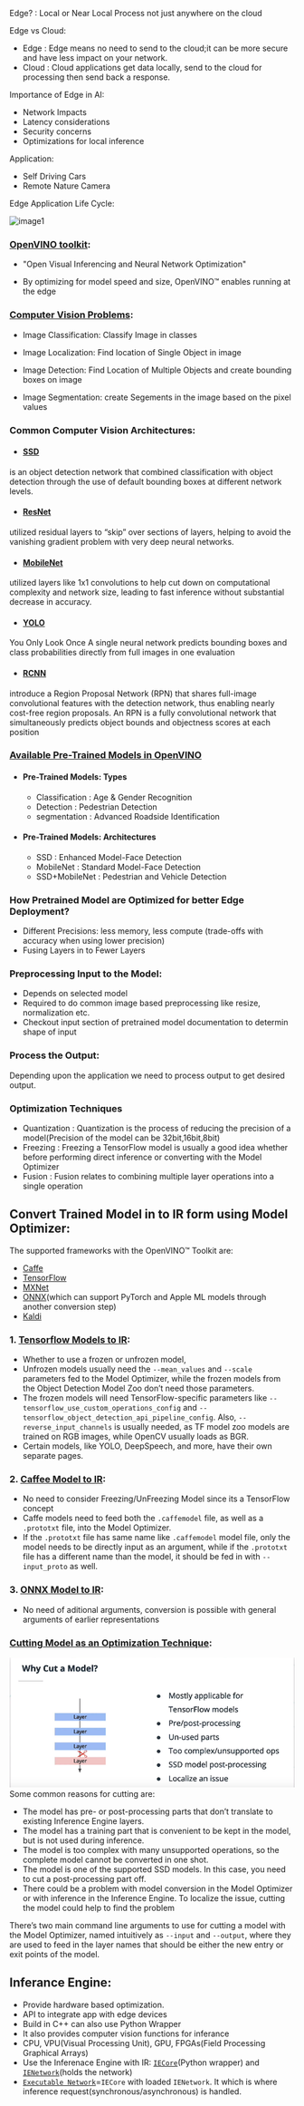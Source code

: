 Edge? : Local or Near Local Process not just anywhere on the cloud

Edge vs Cloud:
* Edge  : Edge means no need to send to the cloud;it can be more secure and have less impact on your network.
* Cloud : Cloud applications get data locally, send to the cloud for processing then send back a response. 

Importance of Edge in AI:
* Network Impacts
* Latency considerations
* Security concerns
* Optimizations for local inference

Application:
* Self Driving Cars
* Remote Nature Camera

Edge Application Life Cycle:

![image1](https://github.com/bhadreshpsavani/MachineLearningOnEdge/blob/master/images/edgeApplicationLifeCycle.png)

### [OpenVINO toolkit](https://software.intel.com/en-us/openvino-toolkit):

- "Open Visual Inferencing and Neural Network Optimization"

-  By optimizing for model speed and size, OpenVINO™ enables running at the edge

### [Computer Vision Problems](https://medium.com/analytics-vidhya/image-classification-vs-object-detection-vs-image-segmentation-f36db85fe81):
* Image Classification: Classify Image in classes

* Image Localization: Find location of Single Object in image

* Image Detection: Find Location of Multiple Objects and create bounding boxes on image

* Image Segmentation: create Segements in the image based on the pixel values 


### Common Computer Vision Architectures:

* #### [SSD](https://arxiv.org/abs/1512.02325) #### 
is an object detection network that combined classification with object detection through the use of default bounding boxes at different network levels. 

* #### [ResNet](https://arxiv.org/abs/1512.03385) #### 
utilized residual layers to “skip” over sections of layers, helping to avoid the vanishing gradient problem with very deep neural networks. 

* #### [MobileNet](https://arxiv.org/abs/1704.04861) #### 
utilized layers like 1x1 convolutions to help cut down on computational complexity and network size, leading to fast inference without substantial decrease in accuracy.

* #### [YOLO](https://arxiv.org/abs/1506.02640) ####
You Only Look Once
A single neural network predicts bounding boxes and class probabilities directly from full images in one evaluation

* #### [RCNN](https://arxiv.org/pdf/1311.2524.pdf) ####

introduce a Region Proposal Network (RPN) that shares full-image convolutional features with the detection network, thus enabling nearly cost-free region proposals. An RPN is a fully convolutional network that simultaneously predicts object bounds and objectness scores at each position


### [Available Pre-Trained Models in OpenVINO](https://software.intel.com/en-us/openvino-toolkit/documentation/pretrained-models)

* #### Pre-Trained Models: Types
    * Classification : Age & Gender Recognition
    * Detection : Pedestrian Detection
    * segmentation : Advanced Roadside Identification
    
* #### Pre-Trained Models: Architectures
    * SSD : Enhanced Model-Face Detection
    * MobileNet : Standard Model-Face Detection
    * SSD+MobileNet : Pedestrian and Vehicle Detection
    
### How Pretrained Model are Optimized for better Edge Deployment? ###
* Different Precisions: less memory, less compute (trade-offs with accuracy when using lower precision)
* Fusing Layers in to Fewer Layers

### Preprocessing Input to the Model: ###
* Depends on selected model
* Required to do common image based preprocessing like resize, normalization etc.
* Checkout input section of pretrained model documentation to determin shape of input

### Process the Output: ###
Depending upon the application we need to process output to get desired output.

### Optimization Techniques ###
* Quantization : Quantization is the process of reducing the precision of a model(Precision of the model can be 32bit,16bit,8bit)
* Freezing : Freezing a TensorFlow model is usually a good idea whether before performing direct inference or converting with the Model Optimizer
* Fusion : Fusion relates to combining multiple layer operations into a single operation

## Convert Trained Model in to IR form using Model Optimizer: ##
The supported frameworks with the OpenVINO™ Toolkit are:
* [Caffe](https://caffe.berkeleyvision.org/)
* [TensorFlow](https://www.tensorflow.org/)
* [MXNet](https://mxnet.apache.org/)
* [ONNX](https://onnx.ai/)(which can support PyTorch and Apple ML models through another conversion step)
* [Kaldi](https://kaldi-asr.org/doc/dnn.html)

### 1. [Tensorflow Models to IR](https://docs.openvinotoolkit.org/latest/_docs_MO_DG_prepare_model_convert_model_Convert_Model_From_TensorFlow.html): ###
* Whether to use a frozen or unfrozen model, 
* Unfrozen models usually need the `--mean_values` and `--scale` parameters fed to the Model Optimizer, while the frozen models from the Object Detection Model Zoo don’t need those parameters.
* The frozen models will need TensorFlow-specific parameters like `--tensorflow_use_custom_operations_config` and `--tensorflow_object_detection_api_pipeline_config`. Also, `--reverse_input_channels` is usually needed, as TF model zoo models are trained on RGB images, while OpenCV usually loads as BGR. 
* Certain models, like YOLO, DeepSpeech, and more, have their own separate pages.

### 2. [Caffee Model to IR](https://docs.openvinotoolkit.org/latest/_docs_MO_DG_prepare_model_convert_model_Convert_Model_From_Caffe.html): ###
* No need to consider Freezing/UnFreezing Model since its a TensorFlow concept 
* Caffe models need to feed both the `.caffemodel` file, as well as a `.prototxt` file, into the Model Optimizer. 
* If the `.prototxt` file has same name like `.caffemodel` model file, only the model needs to be directly input as an argument, while if the `.prototxt` file has a different name than the model, it should be fed in with `--input_proto` as well.

### 3. [ONNX Model to IR](https://docs.openvinotoolkit.org/latest/_docs_MO_DG_prepare_model_convert_model_Convert_Model_From_ONNX.html): ###
* No need of aditional arguments, conversion is possible with general arguments of earlier representations

### [Cutting Model as an Optimization Technique](https://docs.openvinotoolkit.org/latest/_docs_MO_DG_prepare_model_convert_model_Cutting_Model.html): ###
![Why Cutting](/images/cuttingModel.png)
Some common reasons for cutting are:
* The model has pre- or post-processing parts that don’t translate to existing Inference Engine layers.
* The model has a training part that is convenient to be kept in the model, but is not used during inference.
* The model is too complex with many unsupported operations, so the complete model cannot be converted in one shot.
* The model is one of the supported SSD models. In this case, you need to cut a post-processing part off.
* There could be a problem with model conversion in the Model Optimizer or with inference in the Inference Engine. To localize the issue, cutting the model could help to find the problem

There’s two main command line arguments to use for cutting a model with the Model Optimizer, named intuitively as `--input` and `--output`, where they are used to feed in the layer names that should be either the new entry or exit points of the model.


## Inferance Engine:
* Provide hardware based optimization.
* API to integrate app with edge devices
* Build in C++ can also use Python Wrapper
* It also provides computer vision functions for inferance 
* CPU, VPU(Visual Processing Unit), GPU, FPGAs(Field Processing Graphical Arrays)
* Use the Inferenace Engine with IR: [`IECore`](https://docs.openvinotoolkit.org/latest/classie__api_1_1IECore.html)(Python wrapper) and [`IENetwork`](https://docs.openvinotoolkit.org/latest/classie__api_1_1IENetwork.html)(holds the network)
* [`Executable Network`](https://docs.openvinotoolkit.org/latest/classie__api_1_1ExecutableNetwork.html)=`IECore` with loaded `IENetwork`. It which is where inference request(synchronous/asynchronous) is handled. 
